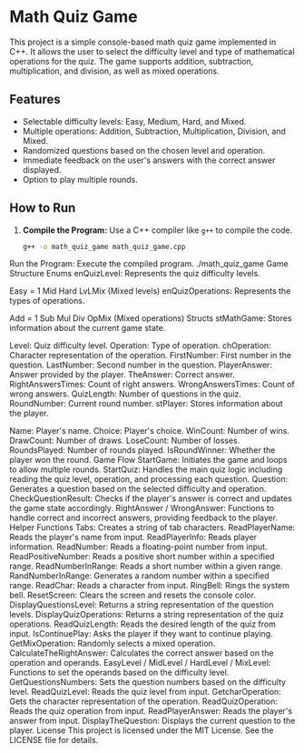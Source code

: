 # Math Quiz Game

This project is a simple console-based math quiz game implemented in C++. It allows the user to select the difficulty level and type of mathematical operations for the quiz. The game supports addition, subtraction, multiplication, and division, as well as mixed operations.

## Features

- Selectable difficulty levels: Easy, Medium, Hard, and Mixed.
- Multiple operations: Addition, Subtraction, Multiplication, Division, and Mixed.
- Randomized questions based on the chosen level and operation.
- Immediate feedback on the user's answers with the correct answer displayed.
- Option to play multiple rounds.

## How to Run

1. **Compile the Program:**
   Use a C++ compiler like `g++` to compile the code.
   ```sh
   g++ -o math_quiz_game math_quiz_game.cpp
Run the Program:
Execute the compiled program.
./math_quiz_game
Game Structure
Enums
enQuizLevel: Represents the quiz difficulty levels.

Easy = 1
Mid
Hard
LvLMix (Mixed levels)
enQuizOperations: Represents the types of operations.

Add = 1
Sub
Mul
Div
OpMix (Mixed operations)
Structs
stMathGame: Stores information about the current game state.

Level: Quiz difficulty level.
Operation: Type of operation.
chOperation: Character representation of the operation.
FirstNumber: First number in the question.
LastNumber: Second number in the question.
PlayerAnswer: Answer provided by the player.
TheAnswer: Correct answer.
RightAnswersTimes: Count of right answers.
WrongAnswersTimes: Count of wrong answers.
QuizLength: Number of questions in the quiz.
RoundNumber: Current round number.
stPlayer: Stores information about the player.

Name: Player's name.
Choice: Player's choice.
WinCount: Number of wins.
DrawCount: Number of draws.
LoseCount: Number of losses.
RoundsPlayed: Number of rounds played.
IsRoundWinner: Whether the player won the round.
Game Flow
StartGame: Initiates the game and loops to allow multiple rounds.
StartQuiz: Handles the main quiz logic including reading the quiz level, operation, and processing each question.
Question: Generates a question based on the selected difficulty and operation.
CheckQuestionResult: Checks if the player's answer is correct and updates the game state accordingly.
RightAnswer / WrongAnswer: Functions to handle correct and incorrect answers, providing feedback to the player.
Helper Functions
Tabs: Creates a string of tab characters.
ReadPlayerName: Reads the player's name from input.
ReadPlayerInfo: Reads player information.
ReadNumber: Reads a floating-point number from input.
ReadPositiveNumber: Reads a positive short number within a specified range.
ReadNumberInRange: Reads a short number within a given range.
RandNumberInRange: Generates a random number within a specified range.
ReadChar: Reads a character from input.
RingBell: Rings the system bell.
ResetScreen: Clears the screen and resets the console color.
DisplayQuestionsLevel: Returns a string representation of the question levels.
DisplayQuizOperations: Returns a string representation of the quiz operations.
ReadQuizLength: Reads the desired length of the quiz from input.
IsContinuePlay: Asks the player if they want to continue playing.
GetMixOperation: Randomly selects a mixed operation.
CalculateTheRightAnswer: Calculates the correct answer based on the operation and operands.
EasyLevel / MidLevel / HardLevel / MixLevel: Functions to set the operands based on the difficulty level.
GetQuestionsNumbers: Sets the question numbers based on the difficulty level.
ReadQuizLevel: Reads the quiz level from input.
GetcharOperation: Gets the character representation of the operation.
ReadQuizOperation: Reads the quiz operation from input.
ReadPlayerAnswer: Reads the player's answer from input.
DisplayTheQuestion: Displays the current question to the player.
License
This project is licensed under the MIT License. See the LICENSE file for details.

